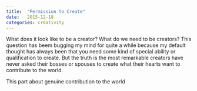 ```yaml
---
title:  "Permission to Create"
date:   2015-12-18
categories: creativity
---
```


What does it look like to be a creator? What do we need to be creators? This question has beem bugging my mind for quite a while because my default thought has always been that you need some kind of special ability or qualification to create. But the truth is the most remarkable creators have never asked their bosses or spouses to create what their hearts want to contribute to the world.

This part about genuine contribution to the world
